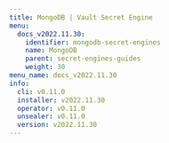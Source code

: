 ```yaml
---
title: MongoDB | Vault Secret Engine
menu:
  docs_v2022.11.30:
    identifier: mongodb-secret-engines
    name: MongoDB
    parent: secret-engines-guides
    weight: 30
menu_name: docs_v2022.11.30
info:
  cli: v0.11.0
  installer: v2022.11.30
  operator: v0.11.0
  unsealer: v0.11.0
  version: v2022.11.30
---
```


